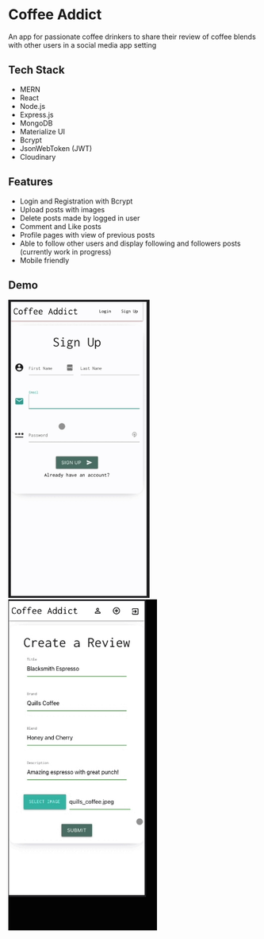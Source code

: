 # Coffee Addict

An app for passionate coffee drinkers to share their review of coffee blends with other users in a social media app setting


## Tech Stack

- MERN
- React
- Node.js
- Express.js
- MongoDB
- Materialize UI
- Bcrypt
- JsonWebToken (JWT)
- Cloudinary 




## Features

- Login and Registration with Bcrypt
- Upload posts with images
- Delete posts made by logged in user
- Comment and Like posts
- Profile pages with view of previous posts
- Able to follow other users and display following and followers posts (currently work in progress)
- Mobile friendly


## Demo

![demoPT1](assets/gifdemo1.gif)
![demoPT2](assets/gifdemo2.gif)